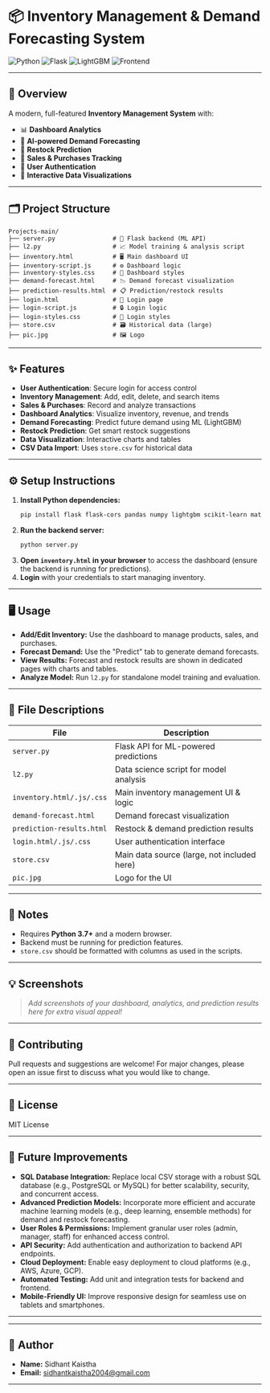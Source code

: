 # 📦 Inventory Management & Demand Forecasting System

![Python](https://img.shields.io/badge/Python-3.7%2B-blue?logo=python)
![Flask](https://img.shields.io/badge/Flask-API-lightgrey?logo=flask)
![LightGBM](https://img.shields.io/badge/LightGBM-ML-success?logo=lightgbm)
![Frontend](https://img.shields.io/badge/Frontend-HTML%2FCSS%2FJS-orange?logo=html5)

---

## 🚀 Overview

A modern, full-featured **Inventory Management System** with:
- 📊 **Dashboard Analytics**
- 🤖 **AI-powered Demand Forecasting**
- 🔄 **Restock Prediction**
- 🛒 **Sales & Purchases Tracking**
- 🔐 **User Authentication**
- 🎨 **Interactive Data Visualizations**

---

## 🗂️ Project Structure

```text
Projects-main/
├── server.py                # 🧠 Flask backend (ML API)
├── l2.py                    # 📈 Model training & analysis script
├── inventory.html           # 🖥️ Main dashboard UI
├── inventory-script.js      # ⚙️ Dashboard logic
├── inventory-styles.css     # 🎨 Dashboard styles
├── demand-forecast.html     # 📉 Demand forecast visualization
├── prediction-results.html  # 📋 Prediction/restock results
├── login.html               # 🔑 Login page
├── login-script.js          # 🔒 Login logic
├── login-styles.css         # 💅 Login styles
├── store.csv                # 🗃️ Historical data (large)
├── pic.jpg                  # 🖼️ Logo
```

---

## ✨ Features

- **User Authentication**: Secure login for access control
- **Inventory Management**: Add, edit, delete, and search items
- **Sales & Purchases**: Record and analyze transactions
- **Dashboard Analytics**: Visualize inventory, revenue, and trends
- **Demand Forecasting**: Predict future demand using ML (LightGBM)
- **Restock Prediction**: Get smart restock suggestions
- **Data Visualization**: Interactive charts and tables
- **CSV Data Import**: Uses `store.csv` for historical data

---

## ⚙️ Setup Instructions

1. **Install Python dependencies:**
   ```bash
   pip install flask flask-cors pandas numpy lightgbm scikit-learn matplotlib
   ```
2. **Run the backend server:**
   ```bash
   python server.py
   ```
3. **Open `inventory.html` in your browser** to access the dashboard (ensure the backend is running for predictions).
4. **Login** with your credentials to start managing inventory.

---

## 🖥️ Usage

- **Add/Edit Inventory:** Use the dashboard to manage products, sales, and purchases.
- **Forecast Demand:** Use the "Predict" tab to generate demand forecasts.
- **View Results:** Forecast and restock results are shown in dedicated pages with charts and tables.
- **Analyze Model:** Run `l2.py` for standalone model training and evaluation.

---

## 📁 File Descriptions

| File                     | Description                                 |
|--------------------------|---------------------------------------------|
| `server.py`              | Flask API for ML-powered predictions        |
| `l2.py`                  | Data science script for model analysis      |
| `inventory.html/.js/.css`| Main inventory management UI & logic        |
| `demand-forecast.html`   | Demand forecast visualization               |
| `prediction-results.html`| Restock & demand prediction results         |
| `login.html/.js/.css`    | User authentication interface               |
| `store.csv`              | Main data source (large, not included here) |
| `pic.jpg`                | Logo for the UI                            |

---

## 📝 Notes

- Requires **Python 3.7+** and a modern browser.
- Backend must be running for prediction features.
- `store.csv` should be formatted with columns as used in the scripts.

---

## 💡 Screenshots

> _Add screenshots of your dashboard, analytics, and prediction results here for extra visual appeal!_

---

## 🤝 Contributing

Pull requests and suggestions are welcome! For major changes, please open an issue first to discuss what you would like to change.

---

## 📜 License

MIT License 

---

## 🔮 Future Improvements

- **SQL Database Integration:** Replace local CSV storage with a robust SQL database (e.g., PostgreSQL or MySQL) for better scalability, security, and concurrent access.
- **Advanced Prediction Models:** Incorporate more efficient and accurate machine learning models (e.g., deep learning, ensemble methods) for demand and restock forecasting.
- **User Roles & Permissions:** Implement granular user roles (admin, manager, staff) for enhanced access control.
- **API Security:** Add authentication and authorization to backend API endpoints.
- **Cloud Deployment:** Enable easy deployment to cloud platforms (e.g., AWS, Azure, GCP).
- **Automated Testing:** Add unit and integration tests for backend and frontend.
- **Mobile-Friendly UI:** Improve responsive design for seamless use on tablets and smartphones.

--- 

---

## 👤 Author

- **Name:** Sidhant Kaistha
- **Email:** sidhantkaistha2004@gmail.com

--- 
